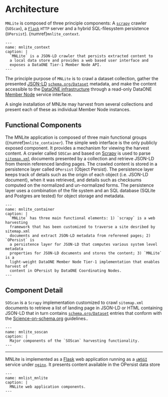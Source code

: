 # Architecture

`MNLite` is composed of three principle components: A [`scrapy`](https://scrapy.org/) crawler (`SOScan`), a [`Flask`](https://flask.palletsprojects.com/en/2.0.x/) `HTTP` server and a hybrid SQL-filesystem persistence (`OPersist`). {numref}`mnlite_context`.

```{uml} diagrams/mnlite_context.puml
---
name: mnlite_context
caption: |
  `MNLite` is a JSON-LD crawler that persists extracted content to 
  a local data store and provides a web based user interface and 
  exposes a DataONE Tier-1 Member Node API.
---
```

The principle purpose of `MNLite` is to crawl a dataset collection, gather the presented [JSON-LD](https://www.w3.org/TR/json-ld11/) [`schema.org/Dataset`](https://schema.org/Dataset) metadata, and make the content accessible to the [DataONE infrastructure](https://search.dataone.org/) through a read-only DataONE [Member Node](https://dataoneorg.github.io/api-documentation/apis/MN_APIs.html) service interface.

A single installation of MNLite may harvest from several collections and present each of these as individual Member Node instances.


## Functional Components

The MNLite application is composed of three main functional groups ({numref}`mnlite_container`). The simple web interface is the only publicly exposed component. It provides a mechanism for viewing the harvest content. A crawler called `SOSCan` and based on [Scrapy](https://scrapy.org/) is used to parse [`sitemap.xml`](https://www.sitemaps.org/protocol.html) documents presented by a collection and retrieve JSON-LD from therein referenced landing pages. The crawled content is stored in a persistence layer called `OPersist` (Object Persist). The persistence layer keeps track of details such as the origin of each object (i.e. JSON-LD document), when it was retrieved, and details such as checksums computed on the normalized and un-normalized forms. The persistence layer uses a combination of the file system and an SQL database (SQLite and Postgres are tested) for object storage and metadata.  

```{uml} diagrams/mnlite_container.puml
---
name: mnlite_container
caption: |
  `MNLite` has three main functional elements: 1) `scrapy` is a web harvesting 
  framework that has been customized to traverse a site desribed by sitemap.xml 
  documents and extract JSON-LD metadata from referened pages; 2) `OPersist` is
  a persistence layer for JSON-LD that computes various system level metadata
  properties for JSON-LD documents and stores the content; 3) `MNLite` is a 
  light-weight DataONE Member Node Tier-1 implementation that enables harvest of 
  content in OPersist by DataONE Coordinating Nodes. 
---
```

## Component Detail

`SOScan` is a `Scrapy` implementation customized to crawl `sitemap.xml` documents to retrieve a list of landing page in JSON-LD or HTML containing JSON-LD that in turn contains [`schema.org/Dataset`](https://schema.org/Dataset) entries that conform with the [Science-on-schema.org](https://science-on-schema.org/) guidelines..  

```{uml} diagrams/mnlite_component_soscan.puml
---
name: mnlite_soscan
caption: |
  Major components of the `SOScan` harvesting functionality.
---
```

---- 

MNLite is implemented as a [Flask](https://flask.palletsprojects.com/en/2.0.x/) web application running as a [`uWSGI`](https://uwsgi-docs.readthedocs.io/en/latest/) service under [`nginx`](https://www.nginx.com/). It presents content available in the OPersist data store 

```{uml} diagrams/mnlite_component_mnlite.puml
---
name: mnlist_mnlite
caption: |
  MNLite web application components.
---
```

